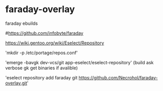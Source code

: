 # faraday-overlay
faraday ebuilds

#https://github.com/infobyte/faraday


https://wiki.gentoo.org/wiki/Eselect/Repository 


'mkdir -p /etc/portage/repos.conf'

'emerge -bavgk  dev-vcs/git app-eselect/eselect-repository' 
(build ask verbose gk get binaries if avalible)    

'eselect repository add faraday git https://github.com/Necrohol/faraday-overlay.git'
